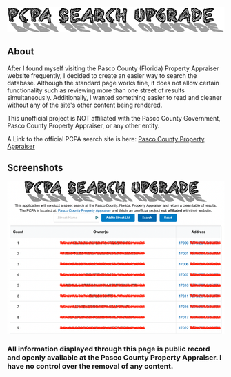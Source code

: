 ![pcpa-search-upgrade-logo](https://github.com/ObieMunoz/pcpa-search-app/blob/main/src/images/logo.png?raw=true)
## About
After I found myself visiting the Pasco County (Florida) Property Appraiser website frequently, I decided to create an easier way to search the database. Although the standard page works fine, it does not allow certain functionality such as reviewing more than one street of results simultaneously. Additionally, I wanted something easier to read and cleaner without any of the site's other content being rendered.

This unofficial project is NOT affiliated with the Pasco County Government, Pasco County Property Appraiser, or any other entity.

A Link to the official PCPA search site is here: <a href="https://search.pascopa.com/">Pasco County Property Appraiser</a>

## Screenshots
![pcpa-search-redacted-example](https://github.com/ObieMunoz/pcpa-search-app/blob/main/src/images/example-redacted-search.png?raw=true)

### All information displayed through this page is public record and openly available at the Pasco County Property Appraiser. I have no control over the removal of any content.
